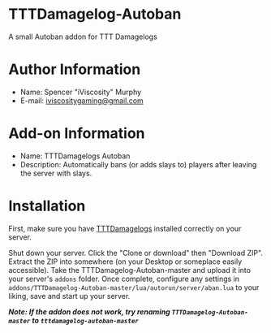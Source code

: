 # TTTDamagelog-Autoban
A small Autoban addon for TTT Damagelogs


# Author Information #
- Name: Spencer "iViscosity" Murphy
- E-mail: iviscositygaming@gmail.com

# Add-on Information #
- Name: TTTDamagelogs Autoban
- Description: Automatically bans (or adds slays to) players after leaving the server with slays.

# Installation #  
First, make sure you have [TTTDamagelogs](https://github.com/Tommy228/TTTDamagelogs) installed correctly on your server.

Shut down your server. Click the "Clone or download" then "Download ZIP". Extract the ZIP into somewhere (on your Desktop or someplace easily accessible). Take the TTTDamagelog-Autoban-master and upload it into your server's `addons` folder. Once complete, configure any settings in `addons/TTTDamagelog-Autoban-master/lua/autorun/server/aban.lua` to your liking, save and start up your server.

_**Note: If the addon does not work, try renaming `TTTDamagelog-Autoban-master` to `tttdamagelog-autoban-master`**_

